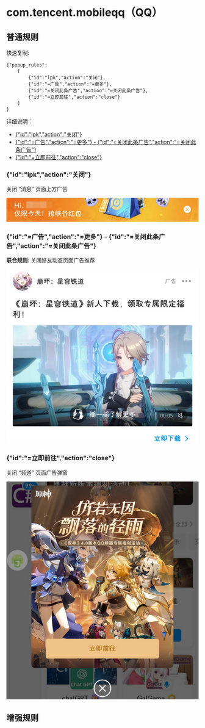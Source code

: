 # com.tencent.mobileqq（QQ）

## 普通规则

快速复制:
```
{"popup_rules":
    [
        {"id":"lpk","action":"关闭"},
        {"id":"=广告","action":"=更多"},
        {"id":"=关闭此条广告","action":"=关闭此条广告"},
        {"id":"=立即前往","action":"close"}
    ]
}
```
详细说明：
- [{"id":"lpk","action":"关闭"}](#idlpkaction关闭)
- [{"id":"=广告","action":"=更多"} - {"id":"=关闭此条广告","action":"=关闭此条广告"}](#id广告action更多---id关闭此条广告action关闭此条广告)
- [{"id":"=立即前往","action":"close"}](#id立即前往actionclose)

### {"id":"lpk","action":"关闭"}
关闭 “消息” 页面上方广告

![](./assets/消息页面上方广告.jpg)

### {"id":"=广告","action":"=更多"} - {"id":"=关闭此条广告","action":"=关闭此条广告"}
**联合规则**: 关闭好友动态页面广告推荐

![](./assets/好友动态广告推荐.jpg)

### {"id":"=立即前往","action":"close"}
关闭 “频道” 页面广告弹窗

![](./assets/“频道”%20页面广告弹窗.jpg)

## 增强规则
